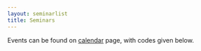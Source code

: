 ```yaml
---
layout: seminarlist
title: Seminars
---
```


Events can be found on [calendar](./calendar.md) page, with codes given below.

